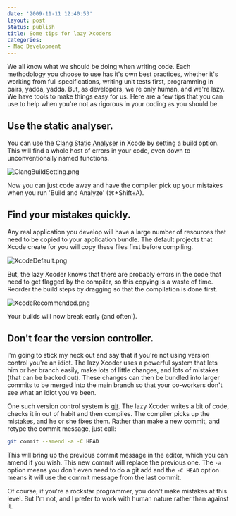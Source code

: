 ```yaml
---
date: '2009-11-11 12:40:53'
layout: post
status: publish
title: Some tips for lazy Xcoders
categories:
- Mac Development
---
```


We all know what we should be doing when writing code. Each methodology you
choose to use has it's own best practices, whether it's working from full
specifications, writing unit tests first, programming in pairs, yadda,
yadda. But, as developers, we're only human, and we're lazy. We have tools to
make things easy for us. Here are a few tips that you can use to help when
you're not as rigorous in your coding as you should be.

## Use the static analyser.

You can use the
[Clang Static Analyser](http://arstechnica.com/apple/reviews/2009/08/mac-os-x-10-6.ars/9#compilers)
in Xcode by setting a build option. This will find a whole host of errors in
your code, even down to unconventionally named functions.

![ClangBuildSetting.png](http://images.abizern.org.s3.amazonaws.com/2009/11/ClangBuildSetting.png)

Now you can just code away and have the compiler pick up your mistakes when you
run 'Build and Analyze' (⌘+Shift+A).

## Find your mistakes quickly.

Any real application you develop will have a large number of resources that need
to be copied to your application bundle. The default projects that Xcode create
for you will copy these files first before compiling.

![XcodeDefault.png](http://images.abizern.org.s3.amazonaws.com/2009/11/XcodeDefault.png)


But, the lazy Xcoder knows that there are probably errors in the code that need
to get flagged by the compiler, so this copying is a waste of time. Reorder the
build steps by dragging so that the compilation is done first.

![XcodeRecommended.png](http://images.abizern.org.s3.amazonaws.com/2009/11/XcodeRecommended.png)

Your builds will now break early (and often!).

## Don't fear the version controller.

I'm going to stick my neck out and say that if you're not using version control
you're an idiot. The lazy Xcoder uses a powerful system that lets him or her
branch easily, make lots of little changes, and lots of mistakes (that can be
backed out). These changes can then be bundled into larger commits to be merged
into the main branch so that your co-workers don't see what an idiot you've
been.

One such version control system is [git](http://git-scm.com/). The lazy Xcoder
writes a bit of code, checks it in out of habit and then compiles. The compiler
picks up the mistakes, and he or she fixes them. Rather than make a new commit,
and retype the commit message, just call:

``` bash
git commit --amend -a -C HEAD
```

This will bring up the previous commit message in the editor, which you can
amend if you wish. This new commit will replace the previous one. The `-a`
option means you don't even need to do a git add and the `-C HEAD` option means
it will use the commit message from the last commit.

Of course, if you're a rockstar programmer, you don't make mistakes at this
level. But I'm not, and I prefer to work with human nature rather than against
it.

